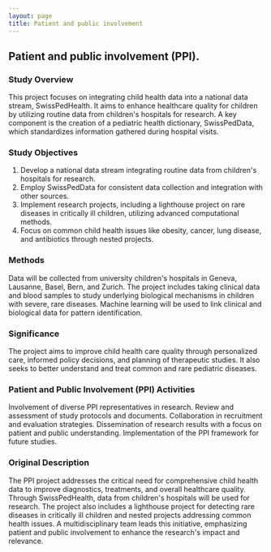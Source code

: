 ```yaml
---
layout: page
title: Patient and public involvement
---
```


## Patient and public involvement (PPI).

### Study Overview
This project focuses on integrating child health data into a national data stream, SwissPedHealth. It aims to enhance healthcare quality for children by utilizing routine data from children's hospitals for research. A key component is the creation of a pediatric health dictionary, SwissPedData, which standardizes information gathered during hospital visits.

### Study Objectives
1. Develop a national data stream integrating routine data from children's hospitals for research.
2. Employ SwissPedData for consistent data collection and integration with other sources.
3. Implement research projects, including a lighthouse project on rare diseases in critically ill children, utilizing advanced computational methods.
4. Focus on common child health issues like obesity, cancer, lung disease, and antibiotics through nested projects.

### Methods
Data will be collected from university children's hospitals in Geneva, Lausanne, Basel, Bern, and Zurich. The project includes taking clinical data and blood samples to study underlying biological mechanisms in children with severe, rare diseases. Machine learning will be used to link clinical and biological data for pattern identification.


### Significance
The project aims to improve child health care quality through personalized care, informed policy decisions, and planning of therapeutic studies. It also seeks to better understand and treat common and rare pediatric diseases.

### Patient and Public Involvement (PPI) Activities
Involvement of diverse PPI representatives in research.
Review and assessment of study protocols and documents.
Collaboration in recruitment and evaluation strategies.
Dissemination of research results with a focus on patient and public understanding.
Implementation of the PPI framework for future studies.

###  Original Description
The PPI project addresses the critical need for comprehensive child health data to improve diagnostics, treatments, and overall healthcare quality. 
Through SwissPedHealth, data from children's hospitals will be used for research. 
The project also includes a lighthouse project for detecting rare diseases in critically ill children and nested projects addressing common health issues. 
A multidisciplinary team leads this initiative, emphasizing patient and public involvement to enhance the research's impact and relevance.

